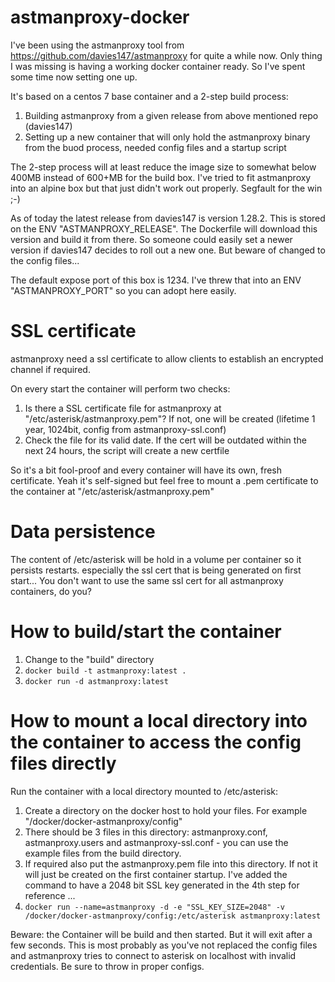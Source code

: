 # astmanproxy-docker

I've been using the astmanproxy tool from https://github.com/davies147/astmanproxy for quite a while now. Only thing I was missing is having a working docker container ready. So I've spent some time now setting one up.

It's based on a centos 7 base container and a 2-step build process: 
1. Building astmanproxy from a given release from above mentioned repo (davies147)
2. Setting up a new container that will only hold the astmanproxy binary from the buod process, needed config files and a startup script

The 2-step process will at least reduce the image size to somewhat below 400MB instead of 600+MB for the build box. I've tried to fit astmanproxy into an alpine box but that just didn't work out properly. Segfault for the win ;-)

As of today the latest release from davies147 is version 1.28.2. This is stored on the ENV "ASTMANPROXY_RELEASE". The Dockerfile will download this version and build it from there. 
So someone could easily set a newer version if davies147 decides to roll out a new one. But beware of changed to the config files... 

The default expose port of this box is 1234. I've threw that into an ENV "ASTMANPROXY_PORT" so you can adopt here easily. 


# SSL certificate
astmanproxy need a ssl certificate to allow clients to establish an encrypted channel if required. 

On every start the container will perform two checks:
1. Is there a SSL certificate file for astmanproxy at "/etc/asterisk/astmanproxy.pem"? If not, one will be created (lifetime 1 year, 1024bit, config from astmanproxy-ssl.conf)
2. Check the file for its valid date. If the cert will be outdated within the next 24 hours, the script will create a new certfile

So it's a bit fool-proof and every container will have its own, fresh certificate. Yeah it's self-signed but feel free to mount a .pem certificate to the container at "/etc/asterisk/astmanproxy.pem"


# Data persistence

The content of /etc/asterisk will be hold in a volume per container so it persists restarts. especially the ssl cert that is being generated on first start... You don't want to use the same ssl cert for all astmanproxy containers, do you? 




# How to build/start the container

1. Change to the "build" directory
2. `docker build -t astmanproxy:latest .`
3. `docker run -d astmanproxy:latest`



# How to mount a local directory into the container to access the config files directly

Run the container with a local directory mounted to /etc/asterisk:

1. Create a directory on the docker host to hold your files. For example "/docker/docker-astmanproxy/config"
2. There should be 3 files in this directory: astmanproxy.conf, astmanproxy.users and astmanproxy-ssl.conf - you can use the example files from the build directory. 
3. If required also put the astmanproxy.pem file into this directory. If not it will just be created on the first container startup. I've added the command to have a 2048 bit SSL key generated in the 4th step for reference ...
4. `docker run --name=astmanproxy -d -e "SSL_KEY_SIZE=2048" -v /docker/docker-astmanproxy/config:/etc/asterisk astmanproxy:latest`


Beware: the Container will be build and then started. But it will exit after a few seconds. This is most probably as you've not replaced the config files and astmanproxy tries to connect to asterisk on localhost with invalid credentials. Be sure to throw in proper configs.  



